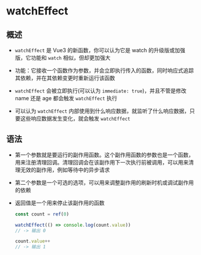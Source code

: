 # watchEffect

## 概述

+ `watchEffect` 是 Vue3 的新函数，你可以认为它是 watch 的升级版或加强版，它功能和 `watch` 相似，但却更加强大

+ 功能：它接收一个函数作为参数，并会立即执行传入的函数，同时响应式追踪其依赖，并在其依赖变更时重新运行该函数

+ `watchEffect` 会被立即执行(可以认为 `immediate: true`)，并且不管是修改 name 还是 age 都会触发 `watchEffect` 执行

+ 可以认为 `watchEffect` 内部使用到什么响应数据，就监听了什么响应数据，只要这些响应数据发生变化，就会触发 `watchEffect`

## 语法

+ 第一个参数就是要运行的副作用函数。这个副作用函数的参数也是一个函数，用来注册清理回调。清理回调会在该副作用下一次执行前被调用，可以用来清理无效的副作用，例如等待中的异步请求

+ 第二个参数是一个可选的选项，可以用来调整副作用的刷新时机或调试副作用的依赖

+ 返回值是一个用来停止该副作用的函数

  ```js
  const count = ref(0)

  watchEffect(() => console.log(count.value))
  // -> 输出 0

  count.value++
  // -> 输出 1
  ```
